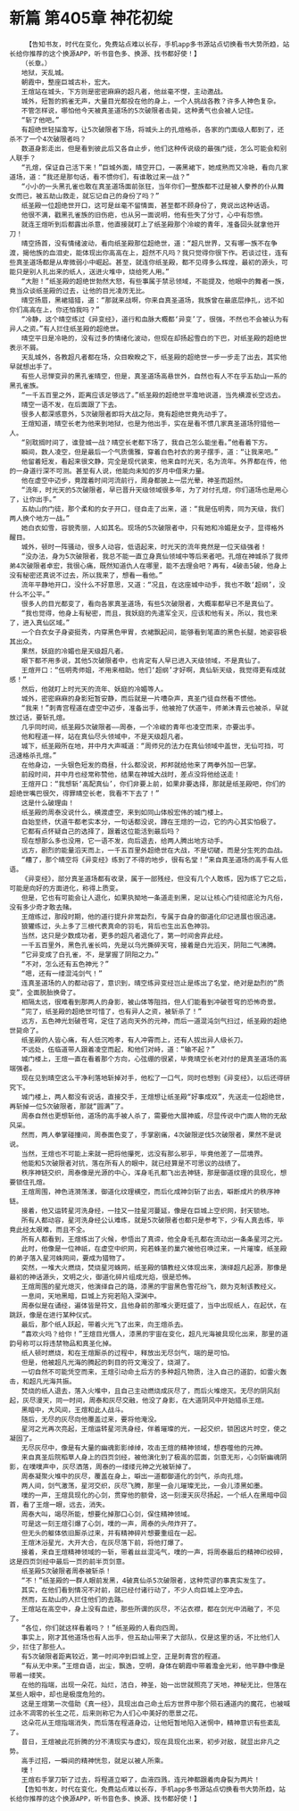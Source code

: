 # 新篇 第405章 神花初绽
        【告知书友，时代在变化，免费站点难以长存，手机app多书源站点切换看书大势所趋，站长给你推荐的这个换源APP，听书音色多、换源、找书都好使！】
       （长章。）
       地狱，天乱城。
       朝霞中，整座巨城古朴，宏大。
       王煊站在城头，下方则是密密麻麻的超凡者，他丝毫不憷，主动邀战。
       城外，短暂的鸦雀无声，大量目光都投在他的身上，一个人挑战各教？许多人神色复杂。
       不管怎样说，哪怕他今天被真圣道场的5次破限者击毙，这种勇气也会被人记住。
       “斩了他吧。”
       有超绝世轻描澹写，让5次破限者下场，将城头上的孔煊格杀，各家的门面级人都到了，还杀不了一个4次破限者吗？
       数道身影走出，但是看到彼此后又各自止步，他们这种传说级的最强门徒，怎么可能会和别人联手？
       “孔煊，保证自己活下来！”巨城外面，晴空开口，一袭黑裙下，她成熟而又冷艳，看向几家道场，道：“我还是那句话，看不惯你们，有谁敢过来一战？”
       “小小的一头黑孔雀也敢在真圣道场面前张狂，当年你们一整族都不过是被人豢养的仆从舞女而已，被五劫山救走，就忘记自己的身份了吗？”
       纸圣殿一位超绝世开口，这可是丝毫不留情面，甚至都不顾身份了，竟说出这种话语。
       他很不满，戳黑孔雀族的旧伤疤，也从另一面说明，他有些失了分寸，心中有怨愤。
       就连王煊听到后都露出杀意，他直接就盯上了纸圣殿那个冷峻的青年，准备回头就拿他开刀！
       晴空扬首，没有情绪波动，看向纸圣殿那位超绝世，道：“超凡世界，又有哪一族不在争渡，揭他族的血泪史，能体现出你高高在上，超然不凡吗？我只觉得你很下作。若谈过往，连有些真圣道场都是从卑微弱小中崛起。甚至，就连你纸圣殿，都不见得多么辉煌，最初的源头，可能只是别人扎出来的纸人，送进火堆中，烧给死人用。”
       “大胆！”纸圣殿的超绝世勃然大怒，有些事属于禁忌领域，不能提及，他眼中的舞者一族，竟当众谈纸圣殿的过去，让他的目光凌厉无比。
       晴空扬眉，黑裙猎猎，道：“那就来战啊，你来自真圣道场，我族曾在最底层挣扎，远不如你们高高在上，你还怕我吗？”
       “冷静，这个晴空练过《异变经》，道行和血脉大概都‘异变’了，很强，不然也不会被认为有异人之资。”有人拦住纸圣殿的超绝世。
       晴空平日是冷艳的，没有过多的情绪化波动，但现在却扬起雪白的下巴，对纸圣殿的超绝世表示不屑。
       天乱城外，各教超凡者都在场，众目睽睽之下，纸圣殿的超绝世一步一步走了出去，其实他早就想出手了。
       有些人忌惮变异的黑孔雀晴空，但是，真圣道场高悬世外，自然也有人不在乎五劫山一系的黑孔雀族。
       “一千五百里之外，距离应该足够远了。”纸圣殿的超绝世平澹地说道，当先横渡长空远去。
       晴空一语不发，在后面跟了下去。
       很多人都深感意外，5次破限者即将大战之际，竟有超绝世竟先动手了。
       王煊知道，晴空长老为他来到地狱，也是为他出手，实在是看不惯几家真圣道场狩猎他一人。
       “别耽搁时间了，谁登城一战？晴空长老都下场了，我自己怎么能坐看。”他看着下方。
       瞬间，数人凌空，但是最后一个气质儒雅，穿着白色衬衣的男子摆手，道：“让我来吧。”
       他留着短发，看起来很文静，完全是现代装束，他来自时光天，名为流年。外界都在传，他的一身道行深不可测。甚至有人说，他能向未知的岁月中借来力量。
       他在虚空中迈步，竟蹚着时间河流前行，周身都披上一层光晕，神圣而超然。
       “流年，时光天的5次破限者，早已晋升天级领域很多年，为了对付孔煊，你们道场也是用心了，让你出手。”
       五劫山的门徒，那个柔和的女子开口，径自走了出来，道：“我是伍明秀，同为天级，我们两人换个地方一战。”
       她白衣如雪，容貌秀丽，人如其名。现场的5次破限者中，只有她和冷媚是女子，显得格外醒目。
       城外，顿时一阵骚动，很多人动容，低语起来，时光天的流年竟然是一位天级强者！
       “没办法，身为5次破限者，我总不能一直立身真仙领域中等后来者吧。孔煊在神城杀了我师弟4次破限者卓宏，我很心痛，既然知道仇人在哪里，能不去理会吧？再有，4破击5破，他身上没有秘密还真说不过去，所以我来了，想看一看他。”
       流年平静地开口，没什么不好意思，又道：“况且，在这座城中动手，我也不敢‘超纲’，没什么不公平。”
       很多人的目光都变了，看向各家真圣道场，有些5次破限者，大概率都早已不是真仙了。
       “我也觉得，他身上有秘密，而且，我妖庭的先遣军全灭，应该和他有关。所以，我也来了，进入真仙区域。”
       一个白衣女子身姿挺秀，内穿黑色甲胃，衣裙飘起间，能够看到笔直的黑色长腿，她姿容极其出众。
       果然，妖庭的冷媚也是天级超凡者。
       眼下都不用多说，其他5次破限者中，也肯定有人早已进入天级领域，不是真仙了。
       王煊开口：“伍明秀师姐，不用来相助。他们‘超纲’才好啊，真仙斩天级，我觉得更有成就感！”
       然后，他就盯上时光天的流年、妖庭的冷媚等人。
       城外，密密麻麻的身影短暂安静，而后就是一片嘈杂声，真圣门徒自然看不惯他。
       “我来！”刺青宫程道在虚空中迈步，准备出手，他被抢了伏道牛，师弟沐青云也被杀，早就放过话，要斩孔煊。
       几乎同时间，纸圣殿5次破限者——周泰，一个冷峻的青年也凌空而来，亦要出手。
       他和程道一样，站在真仙尽头领域中，不是天级超凡者。
       城下，纸圣殿所在地，井中月大声喊道：“周师兄的法力在真仙领域中盖世，无仙可挡，可迅速格杀孔煊。”
       在他身边，一头银色短发的商昼，什么都没说，邦邦就给他来了两拳外加一巴掌。
       前段时间，井中月也经常称赞他，结果在神城大战时，差点没将他给送走！
       王煊开口：“我想斩‘高配真仙’，你们非要上前，如果非要选择，那就是纸圣殿吧，你们的超绝世嘴巴很欠，得罪晴空长老，我看不下去了！”
       这是什么破理由！
       纸圣殿的周泰没说什么，横渡虚空，来到如同山体般宏伟的城门楼上。
       自始至终，伏道牛都老实本分，一句话都没说，蹲在王煊的一边，它的内心其实怕极了。
       它都有点怀疑自己的选择了，跟着这位能活到最后吗？
       现在想那么多也没用，它一语不发，向后退去，给两人腾出地方动手。
       远方，剧烈的能量滔天而上，一千五百里外超绝世在大战，不是切磋，而是分生死的血战。
       “糟了，那个晴空将《异变经》练到了不得的地步，很有名堂！”来自真圣道场的高手有人低语。
       《异变经》，部分真圣道场都有收录，属于一部残经，但没有几个人敢练，因为练了它之后，可能是向好的方面进化，称得上质变。
       但是，它也有可能会让人退化，如果执拗地一条道走到黑，足以让核心门徒彻底沦为凡俗，没有多少奇才敢去赌。
       王煊练过，那段时期，他的道行提升非常勐烈，专属于自身的御道化印记进展也很迅速。
       狼獾练过，头上多了三根代表真命的羽毛，背后也生出五色神羽。
       当然，这只是少数成功者，更多的超凡者退化了，第一时间舍弃此经。
       一千五百里外，黑色孔雀长鸣，先是以乌光撕碎天穹，接着是白光滔天，阴阳二气沸腾。
       “它异变成了白孔雀，不，是掌握了阴阳之力。”
       “不对，怎么还有五色神光？”
       “嗯，还有一缕混沌剑气！”
       连真圣道场的人的都动容了，意识到，晴空练异变经岂止是练出了名堂，绝对是勐烈的“质变”，全面脱胎换骨了。
       相隔太远，很难看到那两人的身影，被山体等阻挡，但人们能看到冲破苍穹的恐怖奇景。
       “完了，纸圣殿的超绝世可惜了，也有异人之资，被斩杀了！”
       远方，五色神光划破苍穹，定住了逃向天外的元神，而后一道混沌剑气扫过，纸圣殿的超绝世毙命了。
       纸圣殿的人皆心痛，有人低沉咆孝，有人冲霄而上，还有人拔出异人级长刀。
       不远处，伍临道带人跟着凌空而起，和他们对峙，道：“输不起？”
       城门楼上，王煊一直在看着那个方向，心弦绷的很紧，毕竟晴空长老对付的是真圣道场的高端强者。
       现在见到晴空这么干净利落地斩掉对手，他松了一口气，同时也想到《异变经》，以后还得研究下。
       城门楼上，两人都没有说话，直接交手，王煊想让纸圣殿“好事成双”，先送走一位超绝世，再斩掉一位5次破限者，那就“圆满”了。
       周泰自然也更想斩他，道场的高手被人杀了，需要他大展神威，尽显传说中门面人物的无敌风采。
       然而，两人拳掌碰撞间，周泰面色变了，手掌剧痛，4次破限逆伐5次破限者，果然不是说说。
       当然，王煊也不可能上来就一把将他攥死，远没有那么邪乎，毕竟他差了一层境界。
       他能和5次破限者对抗，落在所有人的眼中，就已经算是不可思议的战绩了。
       秩序神链交织，周泰像是光源的中心，浑身毛孔都飞出去神链，那是御道纹理的具现化，想要锁住孔煊。
       王煊周围，神色涟漪荡漾，御道化纹理横空，而后化成神剑斩了出去，噼断成片的秩序神链。
       接着，他又运转星河洗身经，一挂又一挂星河蔓延，像是在巨城上空织网，封天锁地。
       所有人都动容，星河洗身经公认难练，就是5次破限者也都只是参考下，少有人真去练，毕竟此经太艰难，而且不全。
       所有人都看到，王煊练出了火候，参悟出了真谛，他全身毛孔都在流动出一条条星河之光。
       此时，他像是一位神祇，在虚空中织网，宛若蛛圣的巢穴被他召唤过来，一片璀璨，纸圣殿的弟子落入星河蛛网间，要成为猎物了。
       突然，一堆大火燃烧，焚烧星河蛛网，纸圣殿的镇教经义体现出来，演绎超凡起源，那像是最初的神话源头，文明之火，御道化碎片组成光焰，很是恐怖。
       王煊周围的星光熄灭，他演绎自己的路，漆黑的宇宙黑色雪花纷飞，颇为克制该教经义。
       一息间，天地黑暗，巨城上方宛若陷入深渊中。
       周泰似是在诵经，遍体皆是符文，且他身前的那堆火更旺盛了，当中出现纸人，在起伏，在跳跃，像是在进行某种仪式。
       最后，那个纸人跃起，带着火光飞了出来，向王煊杀去。
       “喜欢火吗？给你！”王煊目光慑人，漆黑的宇宙在变化，超凡光海被具现化出来，那里的道韵号称可以将违禁物品和真圣化掉。
       纸人顿时燃烧，和在王煊厮杀的过程中，释放出无尽剑气，端的是可怕。
       但是，他被超凡光海的腾起的刺目的符文淹没了，烧湖了。
       一切自然不可能凭空而来，王煊引动命土后方的多种超凡物质，注入自己的道韵，如雷火轰击，和超凡光海共振。
       焚烧的纸人退去，落入火堆中，且自己主动燃烧成灰尽了，而后火堆熄灭。无尽的阴风刮起，灰尽漫天，同一时间，周泰和灰尽交融，他没了身影，在大道阴风中开始猎杀王煊。
       黑暗中，大风间，王煊和此人战斗。
       随后，无尽的灰尽向他覆盖过来，要将他淹没。
       星河之光再次亮起，王煊运转星河洗身经，伴着璀璨的光，一起交织，锁困这片时空，使之凝固了。
       无尽灰尽中，像是有大量的幽魂影影绰绰，攻击王煊的精神领域，想吞噬他的元神。
       来自真圣后院稻草人身上的四页剑经，被他演化到了极高的层面，剑意无形，心剑斩幽魂阴影，在噗噗声中，灰尽洒落，周泰的一缕缕元神之光被斩掉了。
       周泰凝聚火堆中的灰尽，覆盖在身上，噼出一道都御道化的剑气，杀向孔煊。
       两人间，剑气激荡，星河交织，灰尽飞腾，那里一会儿璀璨无比，一会儿漆黑如墨。
       噗的一声，王煊具现化的心剑，贯穿他的额骨，这一刻漫天灰尽扬起，一个纸人在黑暗中回首，看了王煊一眼，远去，消失。
       周泰大叫，竭尽所能，想要化掉那口心剑，保住精神领域。
       可是这一刻王煊引爆了心剑，噗的一声，周泰的头颅炸开了。
       但无头的躯体依旧厮杀过来，并有精神碎片想要重组在一起。
       王煊沐浴星光，大开大合，在灰尽落下前，将他打爆了。
       接着，来自王煊精神领域的一斩，带着丝丝混沌气，噗的一声，将周泰最后的精神印绞碎，这是四页剑经中最后一页的前半页剑意。
       纸圣殿5次破限者周泰被斩杀！
       “不！”纸圣殿的一群人眼前发黑，4破真仙杀5次破限者，这种荒谬的事真实发生了。
       其实，在他们看到情况不对前，就已经付诸行动了，不少人向巨城上空冲去。
       然而，五劫山的人拦住他们的去路。
       王煊站在高空中，身上没有血迹，那些所谓的灰尽，不沾衣襟，都在剑光中消融了，不见了。
       “各位，你们就这样看着吗？！”纸圣殿的人看向四周。
       事实上，刚才其他道场也有人出手，但五劫山带来了大部队，仅是这里的话，不比他们人少，拦住了那些人。
       有5次破限者距离较近，第一时间冲到巨城上空，正是刺青宫的程道。
       “有从无中来。”王煊自语，出尘，飘逸，空明，身体在朝霞中带着澹金光彩，他平静中像是带着一缕笑。
       在他的指端，出现一朵花，灿烂，洁白，神圣，始一出世就照亮了天地，神秘无比，但落在某些人眼中，却也是极度危险的。
       这是王煊第一次借助《真一经》，具现出自己命土后方世界中那个陨石通道内的魔花，也被喊过永不凋零的长生之花，后来则称它为人们心中美好的愿景之花。
       这朵花从王煊指端消失，而后落在程道身边，让他短暂地陷入迷惘中，精神意识有些紊乱了。
       昔日，王煊被此花折腾的分不清现实与虚幻，现在具现化出来，初步对敌，就显出非凡之势。
       高手过招，一瞬间的精神恍忽，就足以被人所乘。
       噗！
       王煊右手掌刀斩了过去，将程道立噼了，血液四溅，连元神都跟着肉身裂为两片！
       【告知书友，时代在变化，免费站点难以长存，手机app多书源站点切换看书大势所趋，站长给你推荐的这个换源APP，听书音色多、换源、找书都好使！】